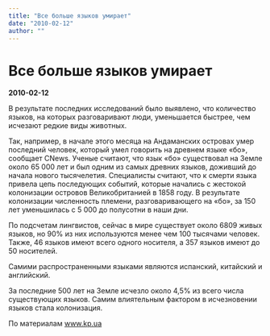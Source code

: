 ```yaml
---
title: "Все больше языков умирает"
date: "2010-02-12"
author: ""
---
```


# Все больше языков умирает

**2010-02-12** 

В результате последних исследований было выявлено, что количество языков, на которых разговаривают люди, уменьшается быстрее, чем исчезают редкие виды животных.

Так, например, в начале этого месяца на Андаманских островах умер последний человек, который умел говорить на древнем языке «бо», сообщает CNews. Ученые считают, что язык «бо» существовал на Земле около 65 000 лет и был одним из самых древних языков, доживший до начала нового тысячелетия. Специалисты считают, что к смерти языка привела цепь последующих событий, которые начались с жестокой колонизации островов Великобританией в 1858 году. В результате колонизации численность племени, разговаривающего на «бо», за 150 лет уменьшилась с 5 000 до полусотни в наши дни.

По подсчетам лингвистов, сейчас в мире существует около 6809 живых языков, но 90% из них используются менее чем 100 тысячами человек. Также, 46 языков имеют всего одного носителя, а 357 языков имеют до 50 носителей.

Самими распространенными языками являются испанский, китайский и английский.

За последние 500 лет на Земле исчезло около 4,5% из всего числа существующих языков. Самим влиятельным фактором в исчезновении языков стала колонизация.

По материалам www.kp.ua